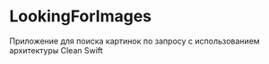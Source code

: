 # LookingForImages

Приложение для поиска картинок по запросу с использованием архитектуры Clean Swift
